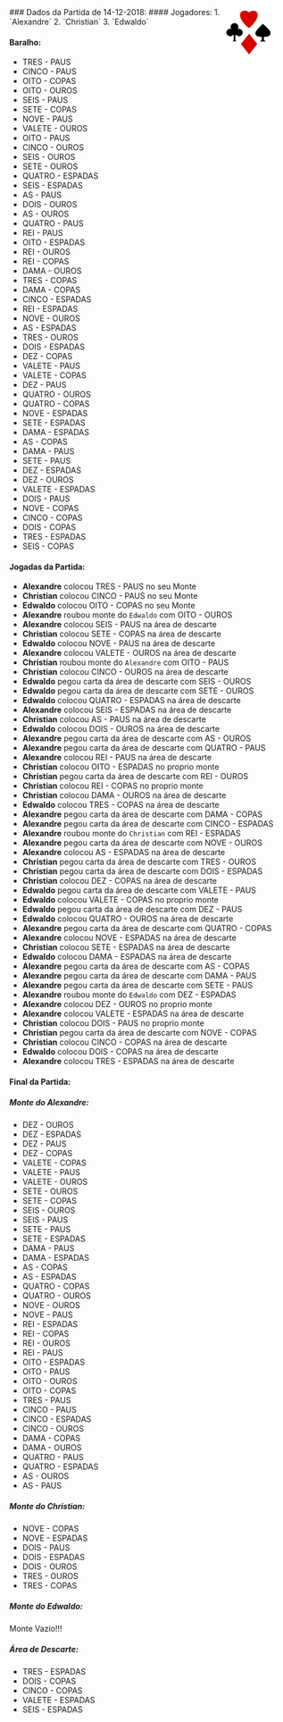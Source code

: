 <img src="roubaMonte.jpg" width="90px" style="margin-right:30px" align="right" />
### Dados da Partida de 14-12-2018:
#### Jogadores: 
1. `Alexandre`
2. `Christian`
3. `Edwaldo`

#### Baralho: 
- TRES - PAUS
- CINCO - PAUS
- OITO - COPAS
- OITO - OUROS
- SEIS - PAUS
- SETE - COPAS
- NOVE - PAUS
- VALETE - OUROS
- OITO - PAUS
- CINCO - OUROS
- SEIS - OUROS
- SETE - OUROS
- QUATRO - ESPADAS
- SEIS - ESPADAS
- AS - PAUS
- DOIS - OUROS
- AS - OUROS
- QUATRO - PAUS
- REI - PAUS
- OITO - ESPADAS
- REI - OUROS
- REI - COPAS
- DAMA - OUROS
- TRES - COPAS
- DAMA - COPAS
- CINCO - ESPADAS
- REI - ESPADAS
- NOVE - OUROS
- AS - ESPADAS
- TRES - OUROS
- DOIS - ESPADAS
- DEZ - COPAS
- VALETE - PAUS
- VALETE - COPAS
- DEZ - PAUS
- QUATRO - OUROS
- QUATRO - COPAS
- NOVE - ESPADAS
- SETE - ESPADAS
- DAMA - ESPADAS
- AS - COPAS
- DAMA - PAUS
- SETE - PAUS
- DEZ - ESPADAS
- DEZ - OUROS
- VALETE - ESPADAS
- DOIS - PAUS
- NOVE - COPAS
- CINCO - COPAS
- DOIS - COPAS
- TRES - ESPADAS
- SEIS - COPAS

#### Jogadas da Partida: 
- **Alexandre** colocou TRES - PAUS no seu Monte
- **Christian** colocou CINCO - PAUS no seu Monte
- **Edwaldo** colocou OITO - COPAS no seu Monte
- **Alexandre** roubou monte do `Edwaldo` com OITO - OUROS
- **Alexandre** colocou SEIS - PAUS na área de descarte
- **Christian** colocou SETE - COPAS na área de descarte
- **Edwaldo** colocou NOVE - PAUS na área de descarte
- **Alexandre** colocou VALETE - OUROS na área de descarte
- **Christian** roubou monte do `Alexandre` com OITO - PAUS
- **Christian** colocou CINCO - OUROS na área de descarte
- **Edwaldo** pegou carta da área de descarte com SEIS - OUROS
- **Edwaldo** pegou carta da área de descarte com SETE - OUROS
- **Edwaldo** colocou QUATRO - ESPADAS na área de descarte
- **Alexandre** colocou SEIS - ESPADAS na área de descarte
- **Christian** colocou AS - PAUS na área de descarte
- **Edwaldo** colocou DOIS - OUROS na área de descarte
- **Alexandre** pegou carta da área de descarte com AS - OUROS
- **Alexandre** pegou carta da área de descarte com QUATRO - PAUS
- **Alexandre** colocou REI - PAUS na área de descarte
- **Christian** colocou OITO - ESPADAS no proprio monte
- **Christian** pegou carta da área de descarte com REI - OUROS
- **Christian** colocou REI - COPAS no proprio monte
- **Christian** colocou DAMA - OUROS na área de descarte
- **Edwaldo** colocou TRES - COPAS na área de descarte
- **Alexandre** pegou carta da área de descarte com DAMA - COPAS
- **Alexandre** pegou carta da área de descarte com CINCO - ESPADAS
- **Alexandre** roubou monte do `Christian` com REI - ESPADAS
- **Alexandre** pegou carta da área de descarte com NOVE - OUROS
- **Alexandre** colocou AS - ESPADAS na área de descarte
- **Christian** pegou carta da área de descarte com TRES - OUROS
- **Christian** pegou carta da área de descarte com DOIS - ESPADAS
- **Christian** colocou DEZ - COPAS na área de descarte
- **Edwaldo** pegou carta da área de descarte com VALETE - PAUS
- **Edwaldo** colocou VALETE - COPAS no proprio monte
- **Edwaldo** pegou carta da área de descarte com DEZ - PAUS
- **Edwaldo** colocou QUATRO - OUROS na área de descarte
- **Alexandre** pegou carta da área de descarte com QUATRO - COPAS
- **Alexandre** colocou NOVE - ESPADAS na área de descarte
- **Christian** colocou SETE - ESPADAS na área de descarte
- **Edwaldo** colocou DAMA - ESPADAS na área de descarte
- **Alexandre** pegou carta da área de descarte com AS - COPAS
- **Alexandre** pegou carta da área de descarte com DAMA - PAUS
- **Alexandre** pegou carta da área de descarte com SETE - PAUS
- **Alexandre** roubou monte do `Edwaldo` com DEZ - ESPADAS
- **Alexandre** colocou DEZ - OUROS no proprio monte
- **Alexandre** colocou VALETE - ESPADAS na área de descarte
- **Christian** colocou DOIS - PAUS no proprio monte
- **Christian** pegou carta da área de descarte com NOVE - COPAS
- **Christian** colocou CINCO - COPAS na área de descarte
- **Edwaldo** colocou DOIS - COPAS na área de descarte
- **Alexandre** colocou TRES - ESPADAS na área de descarte


#### Final da Partida: 
##### Monte do Alexandre:
- DEZ - OUROS
- DEZ - ESPADAS
- DEZ - PAUS
- DEZ - COPAS
- VALETE - COPAS
- VALETE - PAUS
- VALETE - OUROS
- SETE - OUROS
- SETE - COPAS
- SEIS - OUROS
- SEIS - PAUS
- SETE - PAUS
- SETE - ESPADAS
- DAMA - PAUS
- DAMA - ESPADAS
- AS - COPAS
- AS - ESPADAS
- QUATRO - COPAS
- QUATRO - OUROS
- NOVE - OUROS
- NOVE - PAUS
- REI - ESPADAS
- REI - COPAS
- REI - OUROS
- REI - PAUS
- OITO - ESPADAS
- OITO - PAUS
- OITO - OUROS
- OITO - COPAS
- TRES - PAUS
- CINCO - PAUS
- CINCO - ESPADAS
- CINCO - OUROS
- DAMA - COPAS
- DAMA - OUROS
- QUATRO - PAUS
- QUATRO - ESPADAS
- AS - OUROS
- AS - PAUS

##### Monte do Christian:
- NOVE - COPAS
- NOVE - ESPADAS
- DOIS - PAUS
- DOIS - ESPADAS
- DOIS - OUROS
- TRES - OUROS
- TRES - COPAS

##### Monte do Edwaldo:
Monte Vazio!!!



##### Área de Descarte: 
- TRES - ESPADAS
- DOIS - COPAS
- CINCO - COPAS
- VALETE - ESPADAS
- SEIS - ESPADAS
